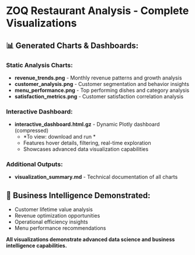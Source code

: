 # ZOQ Restaurant Analysis - Complete Visualizations

## 📊 Generated Charts & Dashboards:

### Static Analysis Charts:
- **revenue_trends.png** - Monthly revenue patterns and growth analysis
- **customer_analysis.png** - Customer segmentation and behavior insights
- **menu_performance.png** - Top performing dishes and category analysis  
- **satisfaction_metrics.png** - Customer satisfaction correlation analysis

### Interactive Dashboard:
- **interactive_dashboard.html.gz** - Dynamic Plotly dashboard (compressed)
  - *To view: download and run *
  - Features hover details, filtering, real-time exploration
  - Showcases advanced data visualization capabilities

### Additional Outputs:
- **visualization_summary.md** - Technical documentation of all charts

## 🎯 Business Intelligence Demonstrated:
- Customer lifetime value analysis
- Revenue optimization opportunities  
- Operational efficiency insights
- Menu performance recommendations

**All visualizations demonstrate advanced data science and business intelligence capabilities.**
